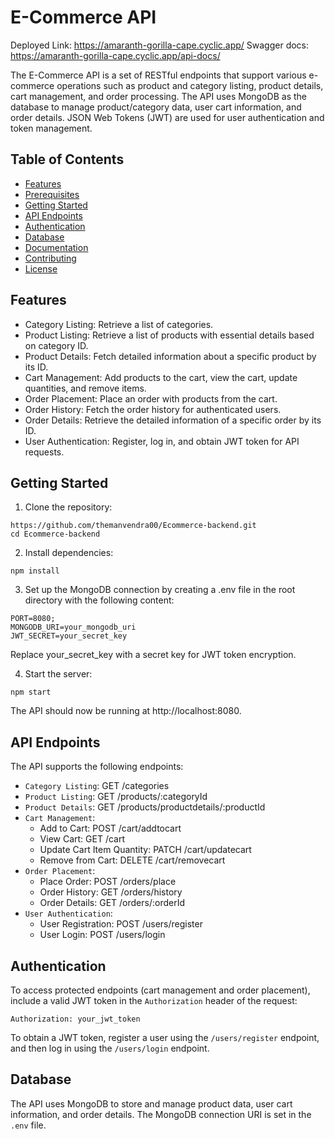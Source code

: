 # E-Commerce API

Deployed Link: https://amaranth-gorilla-cape.cyclic.app/
Swagger docs: https://amaranth-gorilla-cape.cyclic.app/api-docs/

The E-Commerce API is a set of RESTful endpoints that support various e-commerce operations such as product and category listing, product details, cart management, and order processing. The API uses MongoDB as the database to manage product/category data, user cart information, and order details. JSON Web Tokens (JWT) are used for user authentication and token management.

## Table of Contents

- [Features](#features)
- [Prerequisites](#prerequisites)
- [Getting Started](#getting-started)
- [API Endpoints](#api-endpoints)
- [Authentication](#authentication)
- [Database](#database)
- [Documentation](#documentation)
- [Contributing](#contributing)
- [License](#license)

## Features

- Category Listing: Retrieve a list of categories.
- Product Listing: Retrieve a list of products with essential details based on category ID.
- Product Details: Fetch detailed information about a specific product by its ID.
- Cart Management: Add products to the cart, view the cart, update quantities, and remove items.
- Order Placement: Place an order with products from the cart.
- Order History: Fetch the order history for authenticated users.
- Order Details: Retrieve the detailed information of a specific order by its ID.
- User Authentication: Register, log in, and obtain JWT token for API requests.


## Getting Started

1. Clone the repository:

```
https://github.com/themanvendra00/Ecommerce-backend.git
cd Ecommerce-backend
```

2. Install dependencies:
```
npm install
```

3. Set up the MongoDB connection by creating a .env file in the root directory with the following content:
```
PORT=8080;
MONGODB_URI=your_mongodb_uri
JWT_SECRET=your_secret_key
```

Replace your_secret_key with a secret key for JWT token encryption.

4. Start the server:
```
npm start
```

The API should now be running at http://localhost:8080.

## API Endpoints
The API supports the following endpoints:

- `Category Listing`: GET /categories
- `Product Listing`: GET /products/:categoryId
- `Product Details`: GET /products/productdetails/:productId
- `Cart Management`:
    - Add to Cart: POST /cart/addtocart
    - View Cart: GET /cart
    - Update Cart Item Quantity: PATCH /cart/updatecart
    - Remove from Cart: DELETE /cart/removecart
- `Order Placement`:
    - Place Order: POST /orders/place
    - Order History: GET /orders/history
    - Order Details: GET /orders/:orderId
- `User Authentication`:
    - User Registration: POST /users/register
    - User Login: POST /users/login

## Authentication

To access protected endpoints (cart management and order placement), include a valid JWT token in the `Authorization` header of the request:

```
Authorization: your_jwt_token
```

To obtain a JWT token, register a user using the `/users/register` endpoint, and then log in using the `/users/login` endpoint.

## Database

The API uses MongoDB to store and manage product data, user cart information, and order details. The MongoDB connection URI is set in the `.env` file.
